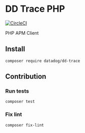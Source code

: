 # DD Trace PHP

[![CircleCI](https://circleci.com/gh/DataDog/dd-trace-php/tree/master.svg?style=svg)](https://circleci.com/gh/DataDog/dd-trace-php/tree/master)

PHP APM Client

## Install

```
composer require datadog/dd-trace
```

## Contribution

### Run tests

```
composer test
```

### Fix lint

```
composer fix-lint
```

